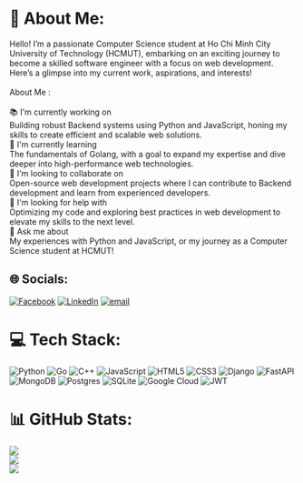 # 💫 About Me:
Hello! I’m a passionate Computer Science student at Ho Chi Minh City University of Technology (HCMUT), embarking on an exciting journey to become a skilled software engineer with a focus on web development. Here’s a glimpse into my current work, aspirations, and interests!<br><br>About Me :<br><br>📚 I'm currently working on<br>Building robust Backend systems using Python and JavaScript, honing my skills to create efficient and scalable web solutions.<br>🌱 I'm currently learning<br>The fundamentals of Golang, with a goal to expand my expertise and dive deeper into high-performance web technologies.<br>🤝 I'm looking to collaborate on<br>Open-source web development projects where I can contribute to Backend development and learn from experienced developers.<br>🙌 I'm looking for help with<br>Optimizing my code and exploring best practices in web development to elevate my skills to the next level.<br>💬 Ask me about<br>My experiences with Python and JavaScript, or my journey as a Computer Science student at HCMUT!


## 🌐 Socials:
[![Facebook](https://img.shields.io/badge/Facebook-%231877F2.svg?logo=Facebook&logoColor=white)](https://facebook.com/hieu.sakabi) [![LinkedIn](https://img.shields.io/badge/LinkedIn-%230077B5.svg?logo=linkedin&logoColor=white)](https://linkedin.com/in/hieu-minh-535981346) [![email](https://img.shields.io/badge/Email-D14836?logo=gmail&logoColor=white)](mailto:hieutranducminh11@gmail.com) 

# 💻 Tech Stack:
![Python](https://img.shields.io/badge/python-3670A0?style=for-the-badge&logo=python&logoColor=ffdd54) ![Go](https://img.shields.io/badge/go-%2300ADD8.svg?style=for-the-badge&logo=go&logoColor=white) ![C++](https://img.shields.io/badge/c++-%2300599C.svg?style=for-the-badge&logo=c%2B%2B&logoColor=white) ![JavaScript](https://img.shields.io/badge/javascript-%23323330.svg?style=for-the-badge&logo=javascript&logoColor=%23F7DF1E) ![HTML5](https://img.shields.io/badge/html5-%23E34F26.svg?style=for-the-badge&logo=html5&logoColor=white) ![CSS3](https://img.shields.io/badge/css3-%231572B6.svg?style=for-the-badge&logo=css3&logoColor=white) ![Django](https://img.shields.io/badge/django-%23092E20.svg?style=for-the-badge&logo=django&logoColor=white) ![FastAPI](https://img.shields.io/badge/FastAPI-005571?style=for-the-badge&logo=fastapi) ![MongoDB](https://img.shields.io/badge/MongoDB-%234ea94b.svg?style=for-the-badge&logo=mongodb&logoColor=white) ![Postgres](https://img.shields.io/badge/postgres-%23316192.svg?style=for-the-badge&logo=postgresql&logoColor=white) ![SQLite](https://img.shields.io/badge/sqlite-%2307405e.svg?style=for-the-badge&logo=sqlite&logoColor=white) ![Google Cloud](https://img.shields.io/badge/GoogleCloud-%234285F4.svg?style=for-the-badge&logo=google-cloud&logoColor=white) ![JWT](https://img.shields.io/badge/JWT-black?style=for-the-badge&logo=JSON%20web%20tokens)
# 📊 GitHub Stats:
![](https://github-readme-stats.vercel.app/api?username=minhhieu121&theme=dark&hide_border=false&include_all_commits=false&count_private=true)<br/>
![](https://nirzak-streak-stats.vercel.app/?user=minhhieu121&theme=dark&hide_border=false)<br/>
![](https://github-readme-stats.vercel.app/api/top-langs/?username=minhhieu121&theme=dark&hide_border=false&include_all_commits=false&count_private=true&layout=compact)

<!-- Proudly created with GPRM ( https://gprm.itsvg.in ) -->
